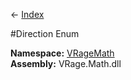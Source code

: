 ← [Index](Api-Index)

#Direction Enum

**Namespace:** [VRageMath](VRageMath)  
**Assembly:** VRage.Math.dll

